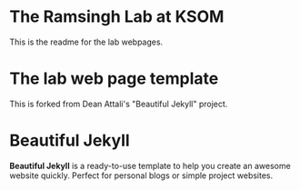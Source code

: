 # The Ramsingh Lab at KSOM

This is the readme for the lab webpages.

# The lab web page template

This is forked from Dean Attali's "Beautiful Jekyll" project.

# Beautiful Jekyll

**Beautiful Jekyll** is a ready-to-use template to help you create an awesome website quickly. Perfect for personal blogs or simple project websites.
